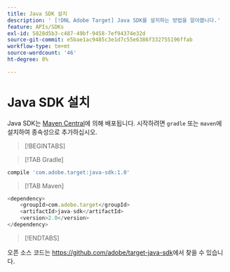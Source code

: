 ```yaml
---
title: Java SDK 설치
description: ' [!DNL Adobe Target] Java SDK를 설치하는 방법을 알아봅니다.'
feature: APIs/SDKs
exl-id: 5828d5b3-c487-49bf-9458-7ef94374e32d
source-git-commit: e5bae1ac9485c3e1d7c55e6386f332755196ffab
workflow-type: tm+mt
source-wordcount: '46'
ht-degree: 0%

---
```


# Java SDK 설치

Java SDK는 [Maven Central](https://search.maven.org/artifact/com.adobe.target/target-java-sdk)에 의해 배포됩니다. 시작하려면 `gradle` 또는 `maven`에 설치하여 종속성으로 추가하십시오.

>[!BEGINTABS]

>[!TAB Gradle]

```javascript {line-numbers="true"}
compile 'com.adobe.target:java-sdk:1.0'
```

>[!TAB Maven]

```javascript {line-numbers="true"}
<dependency>
    <groupId>com.adobe.target</groupId>
    <artifactId>java-sdk</artifactId>
    <version>2.0</version>
</dependency>
```

>[!ENDTABS]

오픈 소스 코드는 <https://github.com/adobe/target-java-sdk>에서 찾을 수 있습니다.
